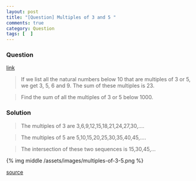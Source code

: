 ```yaml
---
layout: post
title: "[Question] Multiples of 3 and 5 "
comments: true
category: Question
tags: [  ]
---
```


### Question

[link](http://projecteuler.net/problem=1)

> If we list all the natural numbers below 10 that are multiples of 3 or 5, we get 3, 5, 6 and 9. The sum of these multiples is 23.

> Find the sum of all the multiples of 3 or 5 below 1000.

### Solution

> The multiples of 3 are 3,6,9,12,15,18,21,24,27,30,....

> The multiples of 5 are 5,10,15,20,25,30,35,40,45,....

> The intersection of these two sequences is 15,30,45,...

{% img middle /assets/images/multiples-of-3-5.png %}

[source](http://math.stackexchange.com/a/9260)
